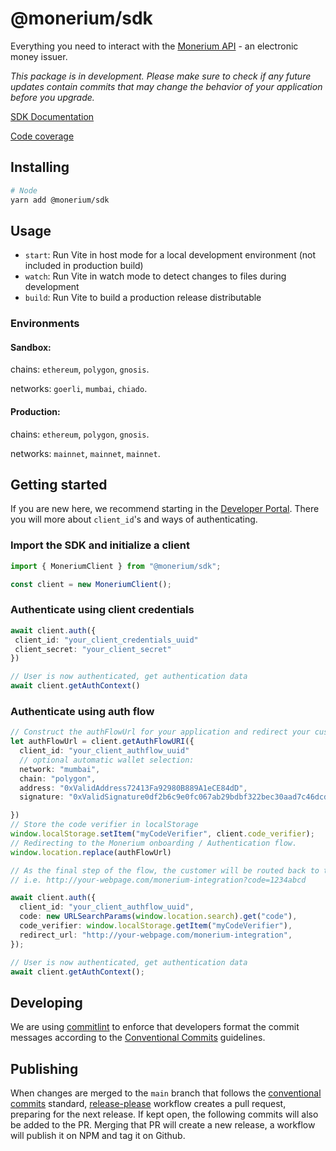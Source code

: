 # @monerium/sdk

Everything you need to interact with the [Monerium API](https://monerium.dev/api-docs) - an electronic money issuer.

_This package is in development. Please make sure to check if any future updates contain commits
that may change the behavior of your application before you upgrade._

[SDK Documentation](https://monerium.github.io/sdk/)

[Code coverage](https://monerium.github.io/sdk/coverage)

## Installing

```sh
# Node
yarn add @monerium/sdk
```

## Usage

- `start`: Run Vite in host mode for a local development environment (not included in production build)
- `watch`: Run Vite in watch mode to detect changes to files during development
- `build`: Run Vite to build a production release distributable

### Environments

#### Sandbox:

chains: `ethereum`, `polygon`, `gnosis`.

networks: `goerli`, `mumbai`, `chiado`.

#### Production:

chains: `ethereum`, `polygon`, `gnosis`.

networks: `mainnet`, `mainnet`, `mainnet`.

## Getting started

If you are new here, we recommend starting in the [Developer Portal](https://monerium.dev/docs/welcome). There you will more about `client_id`'s and ways of authenticating.




### Import the SDK and initialize a client

```ts
import { MoneriumClient } from "@monerium/sdk";

const client = new MoneriumClient();
```

### Authenticate using client credentials

```ts
await client.auth({
 client_id: "your_client_credentials_uuid"
 client_secret: "your_client_secret"
})

// User is now authenticated, get authentication data
await client.getAuthContext()
```

### Authenticate using auth flow

```ts
// Construct the authFlowUrl for your application and redirect your customer.
let authFlowUrl = client.getAuthFlowURI({
  client_id: "your_client_authflow_uuid"
  // optional automatic wallet selection:
  network: "mumbai",
  chain: "polygon",
  address: "0xValidAddress72413Fa92980B889A1eCE84dD",
  signature: "0xValidSignature0df2b6c9e0fc067ab29bdbf322bec30aad7c46dcd97f62498a91ef7795957397e0f49426e000b0f500c347219ddd98dc5080982563055e918031c"

})
// Store the code verifier in localStorage
window.localStorage.setItem("myCodeVerifier", client.code_verifier);
// Redirecting to the Monerium onboarding / Authentication flow.
window.location.replace(authFlowUrl)
```

```ts
// As the final step of the flow, the customer will be routed back to the `redirect_uri` with a `code` parameter attached to it.
// i.e. http://your-webpage.com/monerium-integration?code=1234abcd

await client.auth({
  client_id: "your_client_authflow_uuid",
  code: new URLSearchParams(window.location.search).get("code"),
  code_verifier: window.localStorage.getItem("myCodeVerifier"),
  redirect_url: "http://your-webpage.com/monerium-integration",
});

// User is now authenticated, get authentication data
await client.getAuthContext();
```

## Developing

We are using [commitlint](https://github.com/conventional-changelog/commitlint/tree/master/@commitlint/config-conventional) to enforce that developers format the commit messages according to the [Conventional Commits](https://www.conventionalcommits.org/en/v1.0.0/) guidelines.

## Publishing

When changes are merged to the `main` branch that follows the [conventional commits](https://www.conventionalcommits.org/en/v1.0.0/) standard, [release-please](https://github.com/googleapis/release-please) workflow creates a pull request, preparing for the next release. If kept open, the following commits will also be added to the PR. Merging that PR will create a new release, a workflow will publish it on NPM and tag it on Github.
